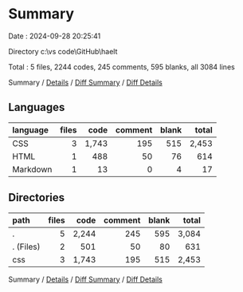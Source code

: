 # Summary

Date : 2024-09-28 20:25:41

Directory c:\\vs code\\GitHub\\haelt

Total : 5 files,  2244 codes, 245 comments, 595 blanks, all 3084 lines

Summary / [Details](details.md) / [Diff Summary](diff.md) / [Diff Details](diff-details.md)

## Languages
| language | files | code | comment | blank | total |
| :--- | ---: | ---: | ---: | ---: | ---: |
| CSS | 3 | 1,743 | 195 | 515 | 2,453 |
| HTML | 1 | 488 | 50 | 76 | 614 |
| Markdown | 1 | 13 | 0 | 4 | 17 |

## Directories
| path | files | code | comment | blank | total |
| :--- | ---: | ---: | ---: | ---: | ---: |
| . | 5 | 2,244 | 245 | 595 | 3,084 |
| . (Files) | 2 | 501 | 50 | 80 | 631 |
| css | 3 | 1,743 | 195 | 515 | 2,453 |

Summary / [Details](details.md) / [Diff Summary](diff.md) / [Diff Details](diff-details.md)